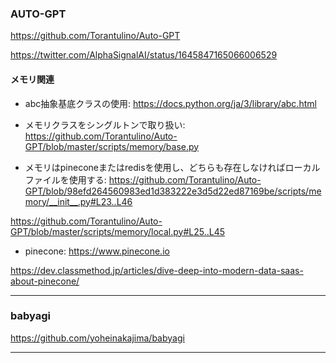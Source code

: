 ### AUTO-GPT

https://github.com/Torantulino/Auto-GPT

https://twitter.com/AlphaSignalAI/status/1645847165066006529

#### メモリ関連

- abc抽象基底クラスの使用: 
https://docs.python.org/ja/3/library/abc.html

- メモリクラスをシングルトンで取り扱い: 
https://github.com/Torantulino/Auto-GPT/blob/master/scripts/memory/base.py

- メモリはpineconeまたはredisを使用し、どちらも存在しなければローカルファイルを使用する: 
https://github.com/Torantulino/Auto-GPT/blob/98efd264560983ed1d383222e3d5d22ed87169be/scripts/memory/__init__.py#L23..L46

https://github.com/Torantulino/Auto-GPT/blob/master/scripts/memory/local.py#L25..L45

- pinecone: 
https://www.pinecone.io

https://dev.classmethod.jp/articles/dive-deep-into-modern-data-saas-about-pinecone/

----
### babyagi

https://github.com/yoheinakajima/babyagi

----
